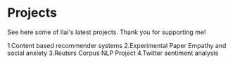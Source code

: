 # Projects
See here some of Ilai's latest projects. Thank you for supporting me!

1.Content based recommender systems
2.Experimental Paper Empathy and social anxiety
3.Reuters Corpus NLP Project
4.Twitter sentiment analysis
